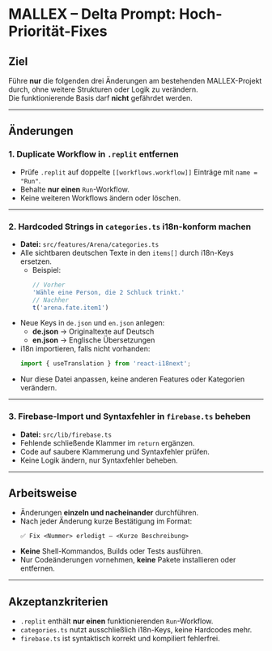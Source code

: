 # MALLEX – Delta Prompt: Hoch-Priorität-Fixes

## Ziel
Führe **nur** die folgenden drei Änderungen am bestehenden MALLEX-Projekt durch, ohne weitere Strukturen oder Logik zu verändern.  
Die funktionierende Basis darf **nicht** gefährdet werden.

---

## Änderungen

### 1. Duplicate Workflow in `.replit` entfernen
- Prüfe `.replit` auf doppelte `[[workflows.workflow]]` Einträge mit `name = "Run"`.
- Behalte **nur einen** `Run`-Workflow.
- Keine weiteren Workflows ändern oder löschen.

---

### 2. Hardcoded Strings in `categories.ts` i18n-konform machen
- **Datei:** `src/features/Arena/categories.ts`
- Alle sichtbaren deutschen Texte in den `items[]` durch i18n-Keys ersetzen.
  - Beispiel:
    ```ts
    // Vorher
    'Wähle eine Person, die 2 Schluck trinkt.'
    // Nachher
    t('arena.fate.item1')
    ```
- Neue Keys in `de.json` und `en.json` anlegen:
  - **de.json** → Originaltexte auf Deutsch
  - **en.json** → Englische Übersetzungen
- i18n importieren, falls nicht vorhanden:
  ```ts
  import { useTranslation } from 'react-i18next';
  ```
- Nur diese Datei anpassen, keine anderen Features oder Kategorien verändern.

---

### 3. Firebase-Import und Syntaxfehler in `firebase.ts` beheben
- **Datei:** `src/lib/firebase.ts`
- Fehlende schließende Klammer im `return` ergänzen.
- Code auf saubere Klammerung und Syntaxfehler prüfen.
- Keine Logik ändern, nur Syntaxfehler beheben.

---

## Arbeitsweise
- Änderungen **einzeln und nacheinander** durchführen.
- Nach jeder Änderung kurze Bestätigung im Format:
  ```
  ✅ Fix <Nummer> erledigt – <Kurze Beschreibung>
  ```
- **Keine** Shell-Kommandos, Builds oder Tests ausführen.
- Nur Codeänderungen vornehmen, **keine** Pakete installieren oder entfernen.

---

## Akzeptanzkriterien
- `.replit` enthält **nur einen** funktionierenden `Run`-Workflow.
- `categories.ts` nutzt ausschließlich i18n-Keys, keine Hardcodes mehr.
- `firebase.ts` ist syntaktisch korrekt und kompiliert fehlerfrei.
